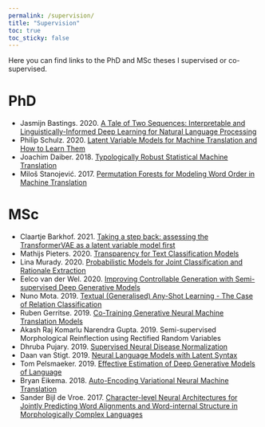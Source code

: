 ```yaml
---
permalink: /supervision/
title: "Supervision"
toc: true
toc_sticky: false
---
```


Here you can find links to the PhD and MSc theses I supervised or co-supervised. 

# PhD

* Jasmijn Bastings. 2020. [A Tale of Two Sequences: Interpretable and Linguistically-Informed Deep Learning for Natural Language Processing](https://pure.uva.nl/ws/files/50791671/Thesis.pdf)
* Philip Schulz. 2020. [Latent Variable Models for Machine Translation and How to Learn Them](https://pure.uva.nl/ws/files/48239873/Thesis.pdf)
* Joachim Daiber. 2018. [Typologically Robust Statistical Machine Translation](https://pure.uva.nl/ws/files/22104792/Thesis.pdf)
* Miloš Stanojević. 2017. [Permutation Forests for Modeling Word Order in Machine Translation](https://pure.uva.nl/ws/files/19494854/Thesis.pdf)

# MSc

* Claartje Barkhof. 2021. [Taking a step back: assessing the TransformerVAE as a latent variable model first](https://scripties.uba.uva.nl/search?id=723211)
* Mathijs Pieters. 2020. [Transparency for Text Classification Models](https://scripties.uba.uva.nl/search?id=715758)
* Lina Murady. 2020. [Probabilistic Models for Joint Classification and Rationale Extraction](https://scripties.uba.uva.nl/search?id=708925)
* Eelco van der Wel. 2020. [Improving Controllable Generation with Semi-supervised Deep Generative Models](https://scripties.uba.uva.nl/search?id=715805)
* Nuno Mota. 2019. [Textual (Generalised) Any-Shot Learning - The Case of Relation Classification](https://scripties.uba.uva.nl/search?id=713970)
* Ruben Gerritse. 2019. [Co-Training Generative Neural Machine Translation Models](https://scripties.uba.uva.nl/search?id=714436)
* Akash Raj Komarlu Narendra Gupta. 2019. Semi-supervised Morphological Reinflection using Rectified Random Variables
* Dhruba Pujary. 2019. [Supervised Neural Disease Normalization](https://scripties.uba.uva.nl/search?id=714432)
* Daan van Stigt. 2019. [Neural Language Models with Latent Syntax](https://eprints.illc.uva.nl/id/eprint/1683/1/MoL-2019-02.text.pdf)
* Tom Pelsmaeker. 2019. [Effective Estimation of Deep Generative Models of Language](https://scripties.uba.uva.nl/search?id=679150)
* Bryan Eikema. 2018. [Auto-Encoding Variational Neural Machine Translation](https://scripties.uba.uva.nl/search?id=665650)
* Sander Bijl de Vroe. 2017. [Character-level Neural Architectures for Jointly Predicting Word Alignments and Word-internal Structure in Morphologically Complex Languages](http://dspace.library.uu.nl/handle/1874/354704)

